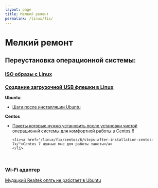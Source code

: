 ```yaml
---
layout: page
title: Мелкий ремонт
permalink: /linux/fix/
---
```


# Мелкий ремонт

## Переустановка операционной системы:

### [ISO образы с Linux](/linux/fix/distrib/)

### [Создание загрузочной USB флешки в Linux](/linux/fix/linux-live-usb-flash/)


**Ubuntu**

<ul>
    <li><a href="/linux/fix/ubuntu/steps-after-installation-ubuntu/">Шаги после инсталляции Ubuntu</a>
    </li>
</ul>



**Centos**


<ul>
    <li><a href="/linux/fix/centos/6/steps-after-installation-centos-6x/">Пакеты которые нужно установить после установки чистой операционнй системы для комфортной работы в Centos 6</a>
    </li>

    <li><a href="/linux/fix/centos/6/steps-after-installation-centos-7x/">Centos 7 нужные мне для работы пакеты</a>
    </li>
</ul>


<br/>

### Wi-Fi адаптер

[Мудацкий Realtek опять не работает в Ubuntu](/linux/fix/wi-fi/ubuntu/realtek/)
